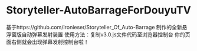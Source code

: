 # Storyteller-AutoBarrageForDouyuTV
基于https://github.com/Ironieser/Storyteller_Of_Auto-Barrage 制作的全新悬浮窗版自动弹幕发射装置
使用方法：复制v3.0.js文件代码至浏览器控制台 你的页面右侧就会出现弹幕发射控制台啦！
